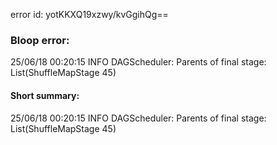 error id: yotKKXQ19xzwy/kvGgihQg==
### Bloop error:

25/06/18 00:20:15 INFO DAGScheduler: Parents of final stage: List(ShuffleMapStage 45)
#### Short summary: 

25/06/18 00:20:15 INFO DAGScheduler: Parents of final stage: List(ShuffleMapStage 45)
